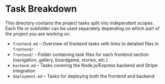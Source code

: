 # Task Breakdown

This directory contains the project tasks split into independent scopes. Each file or subfolder can be used separately depending on which part of the project you are working on.

- `frontend.md` – Overview of frontend tasks with links to detailed files in `frontend/`
- `frontend/` – Folder containing task files for each frontend section (navigation, gallery, boardgame, stories, etc.)
- `backend.md` – Tasks covering the Node.js/Express backend and Stripe integration
- `deployment.md` – Tasks for deploying both the frontend and backend
